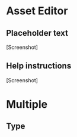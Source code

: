 # Asset Editor

## Placeholder text
[Screenshot]
## Help instructions
[Screenshot]

# Multiple

## Type